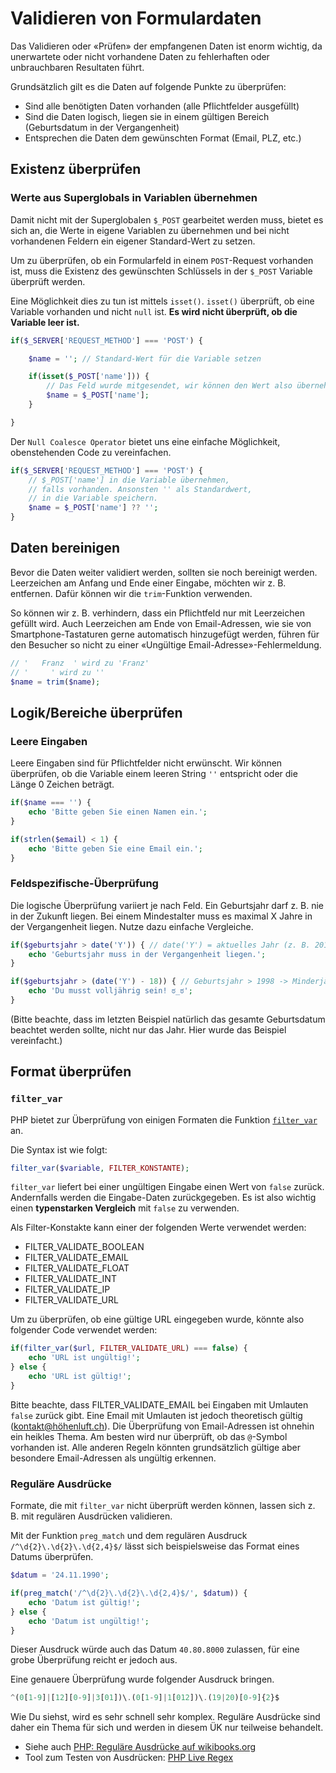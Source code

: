 
# Validieren von Formulardaten

Das Validieren oder «Prüfen» der empfangenen Daten ist enorm wichtig, da unerwartete oder nicht vorhandene Daten zu fehlerhaften oder unbrauchbaren Resultaten führt.

Grundsätzlich gilt es die Daten auf folgende Punkte zu überprüfen:

* Sind alle benötigten Daten vorhanden (alle Pflichtfelder ausgefüllt)
* Sind die Daten logisch, liegen sie in einem gültigen Bereich (Geburtsdatum in der Vergangenheit)
* Entsprechen die Daten dem gewünschten Format (Email, PLZ, etc.)

## Existenz überprüfen

### Werte aus Superglobals in Variablen übernehmen

Damit nicht mit der Superglobalen `$_POST` gearbeitet werden muss, bietet es sich an, die Werte in eigene Variablen zu übernehmen und bei nicht vorhandenen Feldern ein eigener Standard-Wert zu setzen.

Um zu überprüfen, ob ein Formularfeld in einem `POST`-Request vorhanden ist, muss die Existenz des gewünschten Schlüssels in der `$_POST` Variable überprüft werden.

Eine Möglichkeit dies zu tun ist mittels `isset()`. `isset()` überprüft, ob eine Variable vorhanden und nicht `null` ist. **Es wird nicht überprüft, ob die Variable leer ist.**

```php
if($_SERVER['REQUEST_METHOD'] === 'POST') {

    $name = ''; // Standard-Wert für die Variable setzen

    if(isset($_POST['name'])) {
        // Das Feld wurde mitgesendet, wir können den Wert also übernehmen
        $name = $_POST['name'];
    }

}
```

Der `Null Coalesce Operator` bietet uns eine einfache Möglichkeit, obenstehenden Code zu vereinfachen.

```php
if($_SERVER['REQUEST_METHOD'] === 'POST') {
    // $_POST['name'] in die Variable übernehmen, 
    // falls vorhanden. Ansonsten '' als Standardwert,
    // in die Variable speichern.
    $name = $_POST['name'] ?? '';
}
```

## Daten bereinigen

Bevor die Daten weiter validiert werden, sollten sie noch bereinigt werden. Leerzeichen am Anfang und Ende einer Eingabe, möchten wir z. B. entfernen. Dafür können wir die `trim`-Funktion verwenden.

So können wir z. B. verhindern, dass ein Pflichtfeld nur mit Leerzeichen gefüllt wird. Auch Leerzeichen am Ende von Email-Adressen, wie sie von Smartphone-Tastaturen gerne automatisch hinzugefügt werden, führen für den Besucher so nicht zu einer «Ungültige Email-Adresse»-Fehlermeldung.

```php
// '   Franz  ' wird zu 'Franz'
// '     ' wird zu ''
$name = trim($name);
```


## Logik/Bereiche überprüfen

### Leere Eingaben

Leere Eingaben sind für Pflichtfelder nicht erwünscht. Wir können überprüfen, ob die Variable einem leeren String `''` entspricht oder die Länge 0 Zeichen beträgt.

```php
if($name === '') {
    echo 'Bitte geben Sie einen Namen ein.';
}

if(strlen($email) < 1) {
    echo 'Bitte geben Sie eine Email ein.';
}
```

### Feldspezifische-Überprüfung

Die logische Überprüfung variiert je nach Feld. Ein Geburtsjahr darf z. B. nie in der Zukunft liegen. Bei einem Mindestalter muss es maximal X Jahre in der Vergangenheit liegen. Nutze dazu einfache Vergleiche.

```php
if($geburtsjahr > date('Y')) { // date('Y') = aktuelles Jahr (z. B. 2016)
    echo 'Geburtsjahr muss in der Vergangenheit liegen.';
}

if($geburtsjahr > (date('Y') - 18)) { // Geburtsjahr > 1998 -> Minderjährig
    echo 'Du musst volljährig sein! ಠ_ಠ';
}
```

(Bitte beachte, dass im letzten Beispiel natürlich das gesamte Geburtsdatum beachtet werden sollte, nicht nur das Jahr. Hier wurde das Beispiel vereinfacht.)

## Format überprüfen

### `filter_var`

PHP bietet zur Überprüfung von einigen Formaten die Funktion [`filter_var`](https://secure.php.net/manual/de/function.filter-var.php) an.

Die Syntax ist wie folgt:

```php
filter_var($variable, FILTER_KONSTANTE);
```

`filter_var` liefert bei einer ungültigen Eingabe einen Wert von `false` zurück. Andernfalls werden die Eingabe-Daten zurückgegeben. Es ist also wichtig einen **typenstarken Vergleich** mit `false` zu verwenden.

Als Filter-Konstakte kann einer der folgenden Werte verwendet werden:

* FILTER_VALIDATE_BOOLEAN
* FILTER_VALIDATE_EMAIL
* FILTER_VALIDATE_FLOAT
* FILTER_VALIDATE_INT
* FILTER_VALIDATE_IP
* FILTER_VALIDATE_URL

Um zu überprüfen, ob eine gültige URL eingegeben wurde, könnte also folgender Code verwendet werden:

```php
if(filter_var($url, FILTER_VALIDATE_URL) === false) {
    echo 'URL ist ungültig!';
} else {
    echo 'URL ist gültig!';
}
```

Bitte beachte, dass FILTER_VALIDATE_EMAIL bei Eingaben mit Umlauten `false` zurück gibt. Eine Email mit Umlauten ist jedoch theoretisch gültig (kontakt@höhenluft.ch). Die Überprüfung von Email-Adressen ist ohnehin ein heikles Thema. Am besten wird nur überprüft, ob das `@`-Symbol vorhanden ist. Alle anderen Regeln könnten grundsätzlich gültige aber besondere Email-Adressen als ungültig erkennen.

### Reguläre Ausdrücke

Formate, die mit `filter_var` nicht überprüft werden können, lassen sich z. B. mit regulären Ausdrücken validieren.

Mit der Funktion `preg_match` und dem regulären Ausdruck `/^\d{2}\.\d{2}\.\d{2,4}$/` lässt sich beispielsweise das Format eines Datums überprüfen.

```php
$datum = '24.11.1990';

if(preg_match('/^\d{2}\.\d{2}\.\d{2,4}$/', $datum)) {
    echo 'Datum ist gültig!';
} else {
    echo 'Datum ist ungültig!';
}
```

Dieser Ausdruck würde auch das Datum `40.80.8000` zulassen, für eine grobe Überprüfung reicht er jedoch aus. 

Eine genauere Überprüfung wurde folgender Ausdruck bringen.

```php
^(0[1-9]|[12][0-9]|3[01])\.(0[1-9]|1[012])\.(19|20)[0-9]{2}$
```

Wie Du siehst, wird es sehr schnell sehr komplex. Reguläre Ausdrücke sind daher ein Thema für sich und werden in diesem ÜK nur teilweise behandelt.

* Siehe auch [PHP: Reguläre Ausdrücke auf wikibooks.org](https://de.wikibooks.org/wiki/Websiteentwicklung:_PHP:_Regul%C3%A4re_Ausdr%C3%BCcke)
* Tool zum Testen von Ausdrücken: [PHP Live Regex](http://www.phpliveregex.com/)